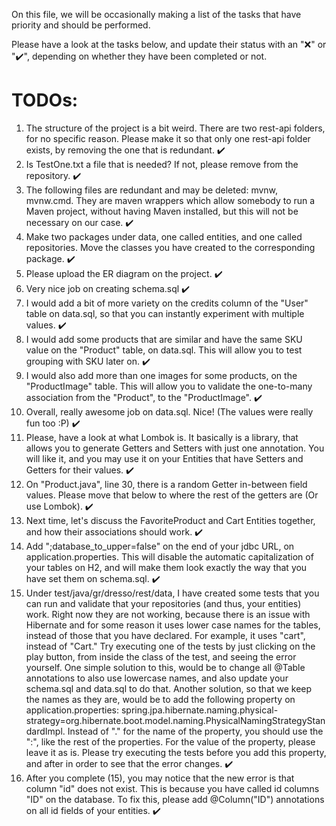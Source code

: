 On this file, we will be occasionally making a list of the tasks that have priority and should be
performed.

Please have a look at the tasks below, and update their status with an "❌" or "✔️", depending on 
whether they have been completed or not.

<h1>TODOs:</h1>

1. The structure of the project is a bit weird. There are two rest-api folders, for no specific reason.
Please make it so that only one rest-api folder exists, by removing the one that is redundant. ✔️
2. Is TestOne.txt a file that is needed? If not, please remove from the repository. ✔️
3. The following files are redundant and may be deleted: mvnw, mvnw.cmd. They are maven wrappers
which allow somebody to run a Maven project, without having Maven installed, but this will not be
necessary on our case. ✔️
4. Make two packages under data, one called entities, and one called repositories. Move the classes
you have created to the corresponding package. ✔️
5. Please upload the ER diagram on the project. ✔️
6. Very nice job on creating schema.sql ✔️
7. I would add a bit of more variety on the credits column of the "User" table on data.sql, so
that you can instantly experiment with multiple values. ✔️
8. I would add some products that are similar and have the same SKU value on the "Product" table, on
data.sql. This will allow you to test grouping with SKU later on. ✔️
9. I would also add more than one images for some products, on the "ProductImage" table. This will
allow you to validate the one-to-many association from the "Product", to the "ProductImage". ✔️
10. Overall, really awesome job on data.sql. Nice! (The values were really fun too :P) ✔️    
11. Please, have a look at what Lombok is. It basically is a library, that allows you to generate
Getters and Setters with just one annotation. You will like it, and you may use it on your Entities
that have Setters and Getters for their values. ✔️
12. On "Product.java", line 30, there is a random Getter in-between field values. Please move that
below to where the rest of the getters are (Or use Lombok). ✔️
13. Next time, let's discuss the FavoriteProduct and Cart Entities together, and how their associations
should work. ✔️
14. Add ";database_to_upper=false" on the end of your jdbc URL, on application.properties. This will
disable the automatic capitalization of your tables on H2, and will make them look exactly the way 
that you have set them on schema.sql. ✔️
15. Under test/java/gr/dresso/rest/data, I have created some tests that you can run and validate
that your repositories (and thus, your entities) work. Right now they are not working, because
there is an issue with Hibernate and for some reason it uses lower case names for the tables,
instead of those that you have declared. For example, it uses "cart", instead of "Cart." Try
executing one of the tests by just clicking on the play button, from inside the class of the test, 
and seeing the error yourself. One simple solution to this, would be to change all @Table annotations
to also use lowercase names, and also update your schema.sql and data.sql to do that. Another solution,
so that we keep the names as they are, would be to add the following property on application.properties:
spring.jpa.hibernate.naming.physical-strategy=org.hibernate.boot.model.naming.PhysicalNamingStrategyStandardImpl.
Instead of "." for the name of the property, you should use the ":", like the rest of the properties. For the
value of the property, please leave it as is. Please try executing the tests before you add this property, and after
in order to see that the error changes. ✔️
16. After you complete (15), you may notice that the new error is that column "id" does not exist. This is because 
you have called id columns "ID" on the database. To fix this, please add @Column("ID") annotations on all id fields of your
entities. ✔️